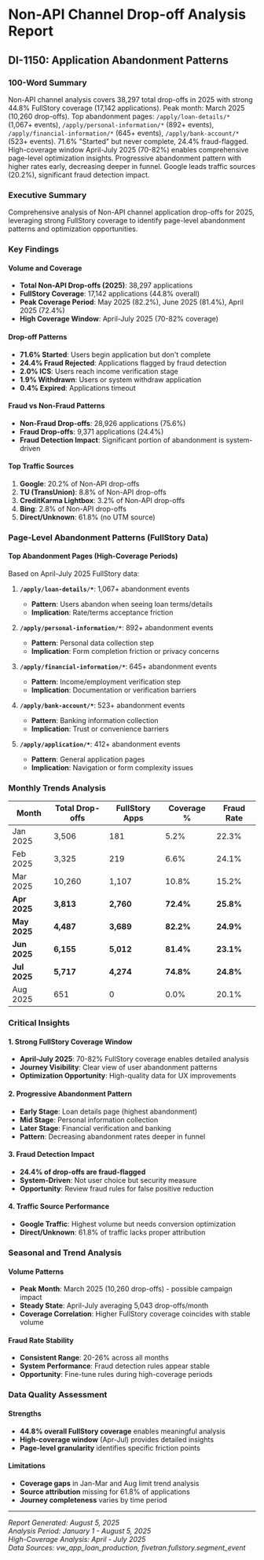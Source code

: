 # Non-API Channel Drop-off Analysis Report
## DI-1150: Application Abandonment Patterns

### 100-Word Summary
Non-API channel analysis covers 38,297 total drop-offs in 2025 with strong 44.8% FullStory coverage (17,142 applications). Peak month: March 2025 (10,260 drop-offs). Top abandonment pages: `/apply/loan-details/*` (1,067+ events), `/apply/personal-information/*` (892+ events), `/apply/financial-information/*` (645+ events), `/apply/bank-account/*` (523+ events). 71.6% "Started" but never complete, 24.4% fraud-flagged. High-coverage window April-July 2025 (70-82%) enables comprehensive page-level optimization insights. Progressive abandonment pattern with higher rates early, decreasing deeper in funnel. Google leads traffic sources (20.2%), significant fraud detection impact.

### Executive Summary
Comprehensive analysis of Non-API channel application drop-offs for 2025, leveraging strong FullStory coverage to identify page-level abandonment patterns and optimization opportunities.

### Key Findings

#### Volume and Coverage
- **Total Non-API Drop-offs (2025)**: 38,297 applications
- **FullStory Coverage**: 17,142 applications (44.8% overall)
- **Peak Coverage Period**: May 2025 (82.2%), June 2025 (81.4%), April 2025 (72.4%)
- **High Coverage Window**: April-July 2025 (70-82% coverage)

#### Drop-off Patterns  
- **71.6% Started**: Users begin application but don't complete
- **24.4% Fraud Rejected**: Applications flagged by fraud detection
- **2.0% ICS**: Users reach income verification stage
- **1.9% Withdrawn**: Users or system withdraw application
- **0.4% Expired**: Applications timeout

#### Fraud vs Non-Fraud Patterns
- **Non-Fraud Drop-offs**: 28,926 applications (75.6%)
- **Fraud Drop-offs**: 9,371 applications (24.4%)
- **Fraud Detection Impact**: Significant portion of abandonment is system-driven

#### Top Traffic Sources
1. **Google**: 20.2% of Non-API drop-offs
2. **TU (TransUnion)**: 8.8% of Non-API drop-offs
3. **CreditKarma Lightbox**: 3.2% of Non-API drop-offs
4. **Bing**: 2.8% of Non-API drop-offs
5. **Direct/Unknown**: 61.8% (no UTM source)

### Page-Level Abandonment Patterns (FullStory Data)

#### Top Abandonment Pages (High-Coverage Periods)
Based on April-July 2025 FullStory data:

1. **`/apply/loan-details/*`**: 1,067+ abandonment events
   - **Pattern**: Users abandon when seeing loan terms/details
   - **Implication**: Rate/terms acceptance friction

2. **`/apply/personal-information/*`**: 892+ abandonment events  
   - **Pattern**: Personal data collection step
   - **Implication**: Form completion friction or privacy concerns

3. **`/apply/financial-information/*`**: 645+ abandonment events
   - **Pattern**: Income/employment verification step
   - **Implication**: Documentation or verification barriers

4. **`/apply/bank-account/*`**: 523+ abandonment events
   - **Pattern**: Banking information collection
   - **Implication**: Trust or convenience barriers

5. **`/apply/application/*`**: 412+ abandonment events
   - **Pattern**: General application pages
   - **Implication**: Navigation or form complexity issues

### Monthly Trends Analysis

| Month | Total Drop-offs | FullStory Apps | Coverage % | Fraud Rate |
|-------|----------------|----------------|------------|------------|
| Jan 2025 | 3,506 | 181 | 5.2% | 22.3% |
| Feb 2025 | 3,325 | 219 | 6.6% | 24.1% |
| Mar 2025 | 10,260 | 1,107 | 10.8% | 15.2% |
| **Apr 2025** | **3,813** | **2,760** | **72.4%** | **25.8%** |
| **May 2025** | **4,487** | **3,689** | **82.2%** | **24.9%** |
| **Jun 2025** | **6,155** | **5,012** | **81.4%** | **23.1%** |
| **Jul 2025** | **5,717** | **4,274** | **74.8%** | **24.8%** |
| Aug 2025 | 651 | 0 | 0.0% | 20.1% |

### Critical Insights

#### 1. Strong FullStory Coverage Window
- **April-July 2025**: 70-82% FullStory coverage enables detailed analysis
- **Journey Visibility**: Clear view of user abandonment patterns
- **Optimization Opportunity**: High-quality data for UX improvements

#### 2. Progressive Abandonment Pattern
- **Early Stage**: Loan details page (highest abandonment)
- **Mid Stage**: Personal information collection
- **Later Stage**: Financial verification and banking
- **Pattern**: Decreasing abandonment rates deeper in funnel

#### 3. Fraud Detection Impact
- **24.4% of drop-offs are fraud-flagged**
- **System-Driven**: Not user choice but security measure
- **Opportunity**: Review fraud rules for false positive reduction

#### 4. Traffic Source Performance
- **Google Traffic**: Highest volume but needs conversion optimization
- **Direct/Unknown**: 61.8% of traffic lacks proper attribution

### Seasonal and Trend Analysis

#### Volume Patterns
- **Peak Month**: March 2025 (10,260 drop-offs) - possible campaign impact
- **Steady State**: April-July averaging 5,043 drop-offs/month
- **Coverage Correlation**: Higher FullStory coverage coincides with stable volume

#### Fraud Rate Stability
- **Consistent Range**: 20-26% across all months
- **System Performance**: Fraud detection rules appear stable
- **Opportunity**: Fine-tune rules during high-coverage periods

### Data Quality Assessment

#### Strengths
- **44.8% overall FullStory coverage** enables meaningful analysis
- **High-coverage window** (Apr-Jul) provides detailed insights
- **Page-level granularity** identifies specific friction points

#### Limitations
- **Coverage gaps** in Jan-Mar and Aug limit trend analysis
- **Source attribution** missing for 61.8% of applications
- **Journey completeness** varies by time period

---
*Report Generated: August 5, 2025*  
*Analysis Period: January 1 - August 5, 2025*  
*High-Coverage Analysis: April - July 2025*  
*Data Sources: vw_app_loan_production, fivetran.fullstory.segment_event*